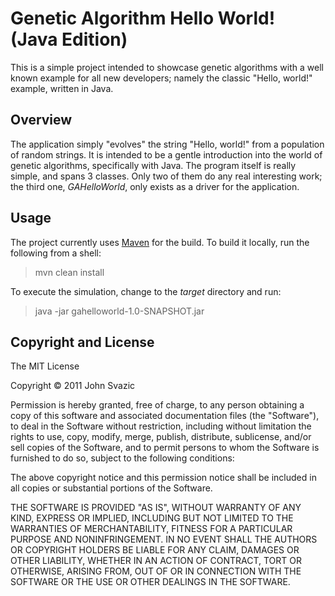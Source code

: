 # Genetic Algorithm Hello World! (Java Edition)

This is a simple project intended to showcase genetic algorithms with a well 
known example for all new developers; namely the classic "Hello, world!" 
example, written in Java.

## Overview

The application simply "evolves" the string "Hello, world!" from a population 
of random strings.  It is intended to be a gentle introduction into the world
of genetic algorithms, specifically with Java.  The program itself is really 
simple, and spans 3 classes.  Only two of them do any real interesting work;
the third one, <i>GAHelloWorld</i>, only exists as a driver for the 
application.

## Usage

The project currently uses [Maven](http://maven.apache.org) for the build.
To build it locally, run the following from a shell:

> mvn clean install

To execute the simulation, change to the <i>target</i> directory and run:

> java -jar gahelloworld-1.0-SNAPSHOT.jar

## Copyright and License

The MIT License

Copyright &copy; 2011 John Svazic

Permission is hereby granted, free of charge, to any person obtaining a copy
of this software and associated documentation files (the "Software"), to deal
in the Software without restriction, including without limitation the rights
to use, copy, modify, merge, publish, distribute, sublicense, and/or sell
copies of the Software, and to permit persons to whom the Software is
furnished to do so, subject to the following conditions:

The above copyright notice and this permission notice shall be included in
all copies or substantial portions of the Software.

THE SOFTWARE IS PROVIDED "AS IS", WITHOUT WARRANTY OF ANY KIND, EXPRESS OR
IMPLIED, INCLUDING BUT NOT LIMITED TO THE WARRANTIES OF MERCHANTABILITY,
FITNESS FOR A PARTICULAR PURPOSE AND NONINFRINGEMENT. IN NO EVENT SHALL THE
AUTHORS OR COPYRIGHT HOLDERS BE LIABLE FOR ANY CLAIM, DAMAGES OR OTHER
LIABILITY, WHETHER IN AN ACTION OF CONTRACT, TORT OR OTHERWISE, ARISING FROM,
OUT OF OR IN CONNECTION WITH THE SOFTWARE OR THE USE OR OTHER DEALINGS IN
THE SOFTWARE.
